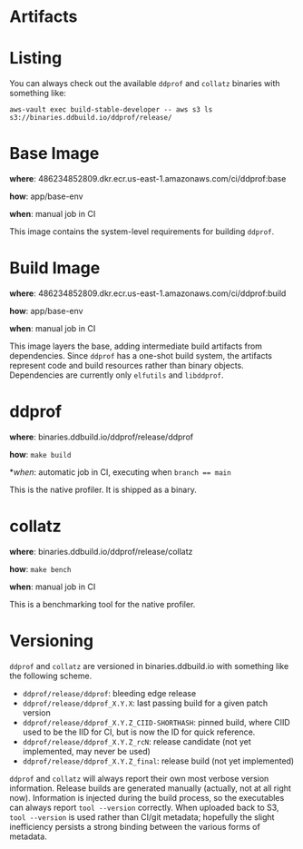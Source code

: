 Artifacts
=

Listing
==

You can always check out the available `ddprof` and `collatz` binaries with something like:
```
aws-vault exec build-stable-developer -- aws s3 ls s3://binaries.ddbuild.io/ddprof/release/
```


Base Image
===

**where**: 486234852809.dkr.ecr.us-east-1.amazonaws.com/ci/ddprof:base

**how**: app/base-env

**when**: manual job in CI

This image contains the system-level requirements for building `ddprof`.


Build Image
===

**where**: 486234852809.dkr.ecr.us-east-1.amazonaws.com/ci/ddprof:build

**how**: app/base-env

**when**: manual job in CI

This image layers the base, adding intermediate build artifacts from dependencies.  Since `ddprof` has a one-shot build system, the artifacts represent code and build resources rather than binary objects.  Dependencies are currently only `elfutils` and `libddprof`.


ddprof
===

**where**: binaries.ddbuild.io/ddprof/release/ddprof

**how**: `make build`

**when*: automatic job in CI, executing when `branch == main`

This is the native profiler.  It is shipped as a binary.


collatz
===

**where**: binaries.ddbuild.io/ddprof/release/collatz

**how**: `make bench`

**when**: manual job in CI

This is a benchmarking tool for the native profiler.


Versioning
==

`ddprof` and `collatz` are versioned in binaries.ddbuild.io with something like the following scheme.

* `ddprof/release/ddprof`: bleeding edge release
* `ddprof/release/ddprof_X.Y.X`: last passing build for a given patch version
* `ddprof/release/ddprof_X.Y.Z_CIID-SHORTHASH`: pinned build, where CIID used to be the IID for CI, but is now the ID for quick reference.
* `ddprof/release/ddprof_X.Y.Z_rcN`: release candidate (not yet implemented, may never be used)
* `ddprof/release/ddprof_X.Y.Z_final`: release build (not yet implemented)

`ddprof` and `collatz` will always report their own most verbose version information.  Release builds are generated manually (actually, not at all right now).  Information is injected during the build process, so the executables can always report `tool --version` correctly.  When uploaded back to S3, `tool --version` is used rather than CI/git metadata; hopefully the slight inefficiency persists a strong binding between the various forms of metadata.
